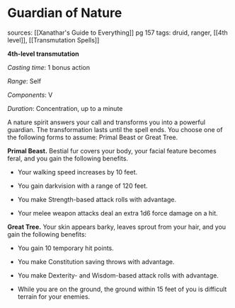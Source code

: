 # Guardian of Nature
sources: [[Xanathar's Guide to Everything]] pg 157
tags: druid, ranger, [[4th level]], [[Transmutation Spells]]

**4th-level transmutation**

*Casting time*: 1 bonus action

*Range*: Self

*Components*: V

*Duration*: Concentration, up to a minute

A nature spirit answers your call and transforms you into a powerful guardian. The transformation lasts until the spell ends. You choose one of the following forms to assume: Primal Beast or Great Tree.

**Primal Beast.** Bestial fur covers your body, your facial feature becomes feral, and you gain the following benefits.

 * Your walking speed increases by 10 feet.

 * You gain darkvision with a range of 120 feet.

 * You make Strength-based attack rolls with advantage.

 * Your melee weapon attacks deal an extra 1d6 force damage on a hit.

**Great Tree.** Your skin appears barky, leaves sprout from your hair, and you gain the following benefits:

 * You gain 10 temporary hit points.

 * You make Constitution saving throws with advantage.

 * You make Dexterity- and Wisdom-based attack rolls with advantage.

 * While you are on the ground, the ground within 15 feet of you is difficult terrain for your enemies.
